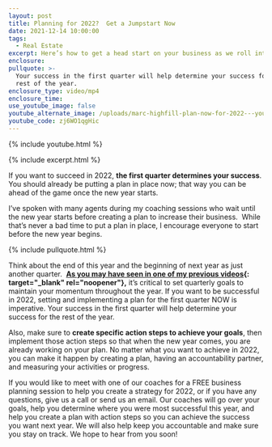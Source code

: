 ```yaml
---
layout: post
title: Planning for 2022?  Get a Jumpstart Now
date: 2021-12-14 10:00:00
tags:
  - Real Estate
excerpt: Here’s how to get a head start on your business as we roll into 2022.
enclosure:
pullquote: >-
  Your success in the first quarter will help determine your success for the
  rest of the year.
enclosure_type: video/mp4
enclosure_time:
use_youtube_image: false
youtube_alternate_image: /uploads/marc-highfill-plan-now-for-2022---youtube.jpg
youtube_code: zj6WO1qgHic
---
```

{% include youtube.html %}

{% include excerpt.html %}

If you want to succeed in 2022, **the first quarter determines your success**. You should already be putting a plan in place now; that way you can be ahead of the game once the new year starts.

I’ve spoken with many agents during my coaching sessions who wait until the new year starts before creating a plan to increase their business.&nbsp; While that’s never a bad time to put a plan in place, I encourage everyone to start before the new year begins.

{% include pullquote.html %}

Think about the end of this year and the beginning of next year as just another quarter.&nbsp; **[As you may have seen in one of my previous videos](https://richmondrealestatejobs.com/set-yourself-up-for-real-estate-success-with-these-tips.html){: target="_blank" rel="noopener"},** it’s critical to set quarterly goals to maintain your momentum throughout the year. If you want to be successful in 2022, setting and implementing a plan for the first quarter NOW is imperative. Your success in the first quarter will help determine your success for the rest of the year.

Also, make sure to **create specific action steps to achieve your goals**, then implement those action steps so that when the new year comes, you are already working on your plan. No matter what you want to achieve in 2022, you can make it happen by creating a plan, having an accountability partner, and measuring your activities or progress.

If you would like to meet with one of our coaches for a FREE business planning session to help you create a strategy for 2022, or if you have any questions, give us a call or send us an email. Our coaches will go over your goals, help you determine where you were most successful this year, and help you create a plan with action steps so you can achieve the success you want next year. We will also help keep you accountable and make sure you stay on track. We hope to hear from you soon\!
